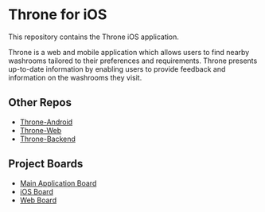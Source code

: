 # Throne for iOS

This repository contains the Throne iOS application.

Throne is a web and mobile application which allows users to find nearby washrooms tailored to their preferences and requirements. Throne presents up-to-date information by enabling users to provide feedback and information on the washrooms they visit.

## Other Repos
* [Throne-Android](https://github.com/NickJosephson/Throne-Android)
* [Throne-Web](https://github.com/DiljotSG/Throne-Web)
* [Throne-Backend](https://github.com/DiljotSG/Throne-Backend)

## Project Boards
* [Main Application Board](https://github.com/DiljotSG/Throne-Backend/projects/1)
* [iOS Board](https://github.com/NickJosephson/Throne-iOS/projects/1)
* [Web Board](https://github.com/DiljotSG/Throne-Web/projects/1)
